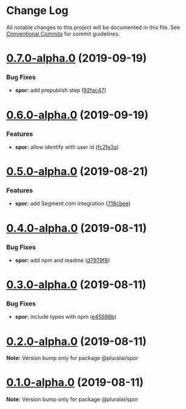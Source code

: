# Change Log

All notable changes to this project will be documented in this file.
See [Conventional Commits](https://conventionalcommits.org) for commit guidelines.

# [0.7.0-alpha.0](https://github.com/pluralai/open-plural/compare/@pluralai/spor@0.6.0-alpha.0...@pluralai/spor@0.7.0-alpha.0) (2019-09-19)

### Bug Fixes

- **spor:** add prepublish step ([92fac47](https://github.com/pluralai/open-plural/commit/92fac47))

# [0.6.0-alpha.0](https://github.com/pluralai/open-plural/compare/@pluralai/spor@0.5.0-alpha.0...@pluralai/spor@0.6.0-alpha.0) (2019-09-19)

### Features

- **spor:** allow identify with user id ([fc2fe3a](https://github.com/pluralai/open-plural/commit/fc2fe3a))

# [0.5.0-alpha.0](https://github.com/pluralai/open-plural/compare/@pluralai/spor@0.4.0-alpha.0...@pluralai/spor@0.5.0-alpha.0) (2019-08-21)

### Features

- **spor:** add Segment.com integration ([718cbee](https://github.com/pluralai/open-plural/commit/718cbee))

# [0.4.0-alpha.0](https://github.com/pluralai/open-plural/compare/@pluralai/spor@0.3.0-alpha.0...@pluralai/spor@0.4.0-alpha.0) (2019-08-11)

### Bug Fixes

- **spor:** add npm and readme ([d7979f8](https://github.com/pluralai/open-plural/commit/d7979f8))

# [0.3.0-alpha.0](https://github.com/pluralai/open-plural/compare/@pluralai/spor@0.2.0-alpha.0...@pluralai/spor@0.3.0-alpha.0) (2019-08-11)

### Bug Fixes

- **spor:** include types with npm ([e45598b](https://github.com/pluralai/open-plural/commit/e45598b))

# [0.2.0-alpha.0](https://github.com/pluralai/open-plural/compare/@pluralai/spor@0.1.0-alpha.0...@pluralai/spor@0.2.0-alpha.0) (2019-08-11)

**Note:** Version bump only for package @pluralai/spor

# [0.1.0-alpha.0](https://github.com/pluralai/open-plural/compare/@pluralai/spor@0.1.0...@pluralai/spor@0.1.0-alpha.0) (2019-08-11)

**Note:** Version bump only for package @pluralai/spor
